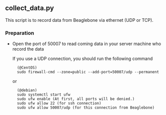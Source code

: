 
## collect\_data.py
This script is to record data from Beaglebone via ethernet (UDP or TCP).

### Preparation
- Open the port of 50007 to read coming data in your server machine who record the data

  If you use a UDP connection, you should run the following command

        (@CentOS) 
        sudo firewall-cmd --zone=public --add-port=50007/udp --permanent

  or

        (@debian) 
        sudo systemctl start ufw
        sudo ufw enable (At first, all ports will be denied.)
        sudo ufw allow 22 (for ssh connection)
        sudo ufw allow 50007/udp (for this connection from Beaglebone)
